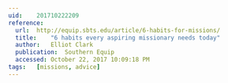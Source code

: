```yaml
---
uid:	201710222209
reference:
  url:	http://equip.sbts.edu/article/6-habits-for-missions/
  title:	"6 habits every aspiring missionary needs today"
  author:	Elliot Clark
  publication:	Southern Equip
  accessed:	October 22, 2017 10:09:18 PM
tags:	[missions, advice]
---
```

